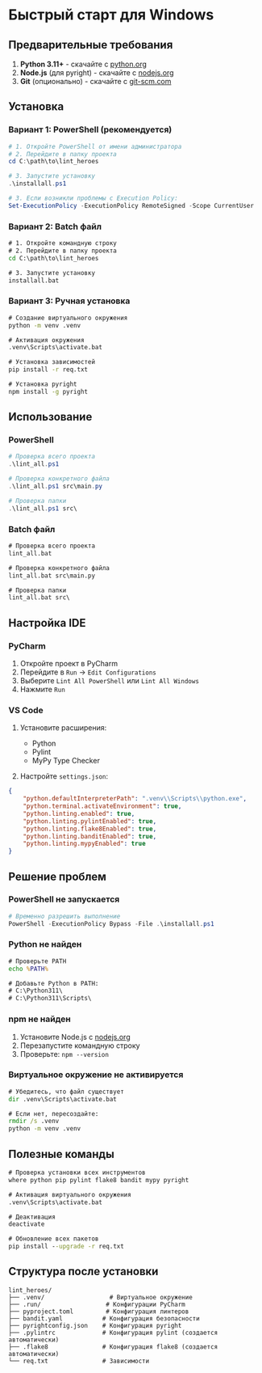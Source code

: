 # Быстрый старт для Windows

## Предварительные требования

1. **Python 3.11+** - скачайте с [python.org](https://www.python.org/downloads/)
2. **Node.js** (для pyright) - скачайте с [nodejs.org](https://nodejs.org/)
3. **Git** (опционально) - скачайте с [git-scm.com](https://git-scm.com/)

## Установка

### Вариант 1: PowerShell (рекомендуется)

```powershell
# 1. Откройте PowerShell от имени администратора
# 2. Перейдите в папку проекта
cd C:\path\to\lint_heroes

# 3. Запустите установку
.\installall.ps1

# 3. Если возникли проблемы с Execution Policy:
Set-ExecutionPolicy -ExecutionPolicy RemoteSigned -Scope CurrentUser
```

### Вариант 2: Batch файл

```cmd
# 1. Откройте командную строку
# 2. Перейдите в папку проекта
cd C:\path\to\lint_heroes

# 3. Запустите установку
installall.bat
```

### Вариант 3: Ручная установка

```cmd
# Создание виртуального окружения
python -m venv .venv

# Активация окружения
.venv\Scripts\activate.bat

# Установка зависимостей
pip install -r req.txt

# Установка pyright
npm install -g pyright
```

## Использование

### PowerShell
```powershell
# Проверка всего проекта
.\lint_all.ps1

# Проверка конкретного файла
.\lint_all.ps1 src\main.py

# Проверка папки
.\lint_all.ps1 src\
```

### Batch файл
```cmd
# Проверка всего проекта
lint_all.bat

# Проверка конкретного файла
lint_all.bat src\main.py

# Проверка папки
lint_all.bat src\
```

## Настройка IDE

### PyCharm

1. Откройте проект в PyCharm
2. Перейдите в `Run` → `Edit Configurations`
3. Выберите `Lint All PowerShell` или `Lint All Windows`
4. Нажмите `Run`

### VS Code

1. Установите расширения:
   - Python
   - Pylint
   - MyPy Type Checker

2. Настройте `settings.json`:
```json
{
    "python.defaultInterpreterPath": ".venv\\Scripts\\python.exe",
    "python.terminal.activateEnvironment": true,
    "python.linting.enabled": true,
    "python.linting.pylintEnabled": true,
    "python.linting.flake8Enabled": true,
    "python.linting.banditEnabled": true,
    "python.linting.mypyEnabled": true
}
```

## Решение проблем

### PowerShell не запускается
```powershell
# Временно разрешить выполнение
PowerShell -ExecutionPolicy Bypass -File .\installall.ps1
```

### Python не найден
```cmd
# Проверьте PATH
echo %PATH%

# Добавьте Python в PATH:
# C:\Python311\
# C:\Python311\Scripts\
```

### npm не найден
1. Установите Node.js с [nodejs.org](https://nodejs.org/)
2. Перезапустите командную строку
3. Проверьте: `npm --version`

### Виртуальное окружение не активируется
```cmd
# Убедитесь, что файл существует
dir .venv\Scripts\activate.bat

# Если нет, пересоздайте:
rmdir /s .venv
python -m venv .venv
```

## Полезные команды

```cmd
# Проверка установки всех инструментов
where python pip pylint flake8 bandit mypy pyright

# Активация виртуального окружения
.venv\Scripts\activate.bat

# Деактивация
deactivate

# Обновление всех пакетов
pip install --upgrade -r req.txt
```

## Структура после установки

```
lint_heroes/
├── .venv/                  # Виртуальное окружение
├── .run/                  # Конфигурации PyCharm
├── pyproject.toml         # Конфигурация линтеров
├── bandit.yaml           # Конфигурация безопасности
├── pyrightconfig.json    # Конфигурация pyright
├── .pylintrc             # Конфигурация pylint (создается автоматически)
├── .flake8               # Конфигурация flake8 (создается автоматически)
└── req.txt               # Зависимости
```
